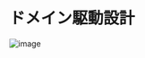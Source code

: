 # ドメイン駆動設計

![image](https://github.com/user-attachments/assets/48d787d7-8a80-4fb8-8977-8b1f4b5a783b)
